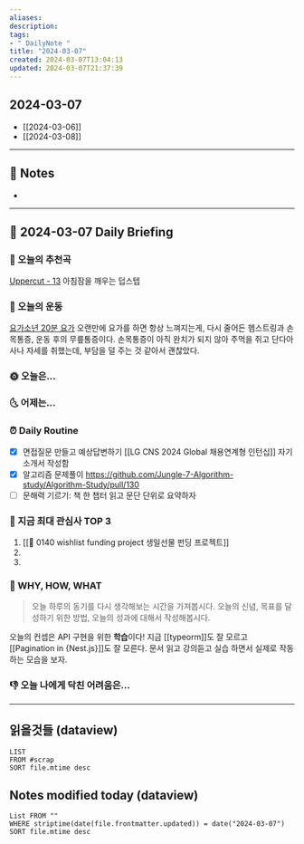 ```yaml
---
aliases: 
description:
tags:
- " DailyNote "
title: "2024-03-07"
created: 2024-03-07T13:04:13
updated: 2024-03-07T21:37:39
---
```


## 2024-03-07

- [[2024-03-06]] 
- [[2024-03-08]]

---

## 📝 Notes

- 


---

## 📅 2024-03-07 Daily Briefing

### 🎵 오늘의 추천곡

[Uppercut - 13](https://youtu.be/23AjwaaDm2g) 아침잠을 깨우는 덥스텝

### 🏃 오늘의 운동

[요가소년 20분 요가](https://youtu.be/4jqJQTkmxp8?feature=shared) 오랜만에 요가를 하면 항상 느껴지는게, 다시 줄어든 헴스트링과 손목통증, 운동 후의 무릎통증이다. 손목통증이 아직 완치가 되지 않아 주먹을 쥐고 단다아사나 자세를 취했는데, 부담을 덜 주는 것 같아서 괜찮았다.

### 🌞 오늘은...

### 🌜 어제는...

### ⏰ Daily Routine

- [x] 면접질문 만들고 예상답변하기 [[LG CNS 2024 Global 채용연계형 인턴십]] 자기소개서 작성함
- [x] 알고리즘 문제풀이 <https://github.com/Jungle-7-Algorithm-study/Algorithm-Study/pull/130>
- [ ] 문해력 기르기: 책 한 챕터 읽고 문단 단위로 요약하자

### 🧠 지금 최대 관심사 TOP 3

1. [[🎁 0140 wishlist funding project 생일선물 펀딩 프로젝트]]
2. 
3. 

### 🚀 WHY, HOW, WHAT

> 오늘 하루의 동기를 다시 생각해보는 시간을 가져봅시다. 오늘의 신념, 목표를 달성하기 위한 방법, 오늘의 성과에 대해서 작성해봅시다.

오늘의 컨셉은 API 구현을 위한 **학습**이다! 지금 [[typeorm]]도 잘 모르고 [[Pagination in {Nest.js}]]도 잘 모른다. 문서 읽고 강의듣고 실습 하면서 실제로 작동하는 모습을 보자.

### 👎 오늘 나에게 닥친 어려움은...

---

## 읽을것들 (dataview)

```dataview
LIST
FROM #scrap
SORT file.mtime desc
```

## Notes modified today (dataview)

```dataview
List FROM "" 
WHERE striptime(date(file.frontmatter.updated)) = date("2024-03-07") 
SORT file.mtime desc
```
